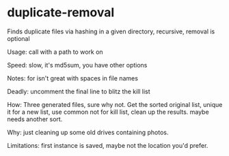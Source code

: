 # duplicate-removal
Finds duplicate files via hashing in a given directory, recursive, removal is optional

Usage: call with a path to work on

Speed: slow, it's md5sum, you have other options

Notes: for isn't great with spaces in file names

Deadly: uncomment the final line to blitz the kill list

How: Three generated files, sure why not. Get the sorted original list, 
     unique it for a new list, use common not for kill list, clean
     up the results. maybe needs another sort.
     
Why: just cleaning up some old drives containing photos.

Limitations: first instance is saved, maybe not the location you'd prefer.
